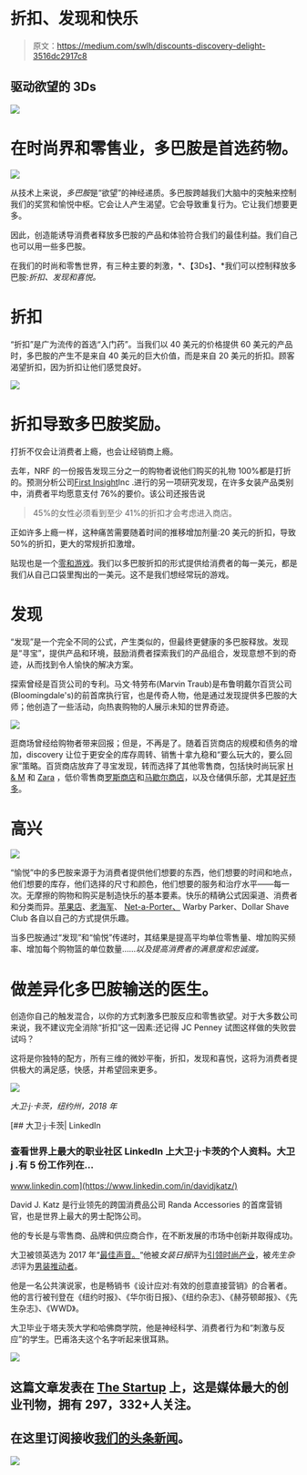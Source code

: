 # 折扣、发现和快乐

> 原文：<https://medium.com/swlh/discounts-discovery-delight-3516dc2917c8>

## 驱动欲望的 3Ds

![](img/393289ecb2c8cd821af236e1c7c1cdc9.png)

# 在时尚界和零售业，多巴胺是首选药物。

![](img/bdf628016831a060180972fbf96ce385.png)

从技术上来说，*多巴胺*是“欲望”的神经递质。多巴胺跨越我们大脑中的突触来控制我们的奖赏和愉悦中枢。它会让人产生渴望。它会导致重复行为。它让我们想要更多。

因此，创造能诱导消费者释放多巴胺的产品和体验符合我们的最佳利益。我们自己也可以用一些多巴胺。

在我们的时尚和零售世界，有三种主要的刺激，*、【3Ds】、*我们可以控制释放多巴胺:*折扣、发现和喜悦。*

# 折扣

“折扣”是广为流传的首选“入门药”。当我们以 40 美元的价格提供 60 美元的产品时，多巴胺的产生不是来自 40 美元的巨大价值，而是来自 20 美元的折扣。顾客渴望折扣，因为折扣让他们感觉良好。

![](img/cd93280ee81a35182769118106864617.png)

# 折扣导致多巴胺奖励。

打折不仅会让消费者上瘾，也会让经销商上瘾。

去年，NRF 的一份报告发现三分之一的购物者说他们购买的礼物 100%都是打折的。预测分析公司[First Insight](http://www.firstinsight.com/)Inc .进行的另一项研究发现，在许多女装产品类别中，消费者平均愿意支付 76%的要价。该公司还报告说

> 45%的女性必须看到至少 41%的折扣才会考虑进入商店。

正如许多上瘾一样，这种痛苦需要随着时间的推移增加剂量:20 美元的折扣，导致 50%的折扣，更大的常规折扣激增。

贴现也是一个[零和游戏](http://www.investopedia.com/terms/z/zero-sumgame.asp)。我们以多巴胺折扣的形式提供给消费者的每一美元，都是我们从自己口袋里掏出的一美元。这不是我们想经常玩的游戏。

# 发现

“发现”是一个完全不同的公式，产生类似的，但最终更健康的多巴胺释放。发现是“寻宝”，提供产品和环境，鼓励消费者探索我们的产品组合，发现意想不到的奇迹，从而找到令人愉快的解决方案。

探索曾经是百货公司的专利。马文·特劳布(Marvin Traub)是布鲁明戴尔百货公司(Bloomingdale's)的前首席执行官，也是传奇人物，他是通过发现提供多巴胺的大师；他创造了一些活动，向热衷购物的人展示未知的世界奇迹。

![](img/5433900d66d309b8ba15eea441b8727f.png)

逛商场曾经给购物者带来回报；但是，不再是了。随着百货商店的规模和债务的增加，discovery 让位于更安全的库存周转、销售十拿九稳和“要么玩大的，要么回家”策略。百货商店放弃了寻宝发现，转而选择了其他零售商，包括快时尚玩家 [H & M](http://www.hm.com/us) 和 [Zara](http://www.zara.com/) ，低价零售商[罗斯商店](http://www.marketwatch.com/story/ross-stores-treasure-hunt-experience-is-its-best-weapon-against-amazon-2016-11-18)和[马歇尔商店](http://www.tjx.com/index.html)，以及仓储俱乐部，尤其是[好市多](http://www.costco.com/)。

# 高兴

![](img/de2efc510c3aa8ae8213d9fd0b8fd349.png)

“愉悦”中的多巴胺来源于为消费者提供他们想要的东西，他们想要的时间和地点，他们想要的库存，他们选择的尺寸和颜色，他们想要的服务和治疗水平——每一次。无摩擦的购物和购买是制造快乐的基本要素。快乐的精确公式因渠道、消费者和分类而异。[苹果店](http://www.apple.com/news/)、[老海军](http://oldnavy.gap.com/)、 [Net-a-Porter、](http://www.net-a-porter.com/?&cm_mmc=GoogleUS--c-_-NAP_EN_NY-_-Brand--NetAPorter_Phrase-_-net-a-porter_p_kwd-753058608_AM&gclid=CjwKEAjwwcjGBRDj-P7TwcinyBkSJADymblTmdqXRRKPFHRkI8b6WmMJQDEXhWmP3Y04YmQA9rA2NxoC4Mbw_wcB) Warby Parker、Dollar Shave Club 各自以自己的方式提供乐趣。

当多巴胺通过“发现”和“愉悦”传递时，其结果是提高平均单位零售量、增加购买频率、增加每个购物篮的单位数量……*以及提高消费者的满意度和忠诚度。*

# 做差异化多巴胺输送的医生。

创造你自己的触发混合，以你的方式刺激多巴胺反应和零售欲望。对于大多数公司来说，我不建议完全消除“折扣”这一因素:还记得 JC Penney 试图这样做的失败尝试吗？

这将是你独特的配方，所有三维的微妙平衡，折扣，发现和喜悦，这将为消费者提供极大的满足感，快感，并希望回来更多。

![](img/291ed500f32e211934d4c7e88b12b65a.png)

*大卫·j·卡茨，纽约州，2018 年*

[](https://www.linkedin.com/in/davidjkatz/) [## 大卫·j·卡茨| LinkedIn

### 查看世界上最大的职业社区 LinkedIn 上大卫·j·卡茨的个人资料。大卫 j .有 5 份工作列在…

www.linkedin.com](https://www.linkedin.com/in/davidjkatz/) 

David J. Katz 是行业领先的跨国消费品公司 Randa Accessories 的首席营销官，也是世界上最大的男士配饰公司。

他的专长是与零售商、品牌和供应商合作，在不断发展的市场中创新并取得成功。

大卫被领英选为 2017 年“[最佳声音。](https://www.linkedin.com/pulse/linkedin-top-voices-2017-must-know-people-inspiring-todays-roth)“他被*女装日报*评为[引领时尚产业](https://www.google.com/url?sa=i&rct=j&q=&esrc=s&source=images&cd=&ved=0ahUKEwjO-M2y7ITYAhUHKiYKHcheAlkQjRwIBw&url=http%3A%2F%2Fwwd.com%2Fwwd-publications%2Fdigital-daily%2Fmondays-digital-daily-april-3-2017%2F&psig=AOvVaw1UUxt9X_VP2djw_y76zFzB&ust=1513180933315355)，被*先生杂志*评为[男装推动者](http://www.mr-mag.com/menswear-movers-of-2016/)。

他是一名公共演说家，也是畅销书《设计应对:有效的创意直接营销》的合著者。他的言行被刊登在《纽约时报》、《华尔街日报》、《纽约杂志》、《赫芬顿邮报》、《先生杂志》、《WWD》。

大卫毕业于塔夫茨大学和哈佛商学院，他是神经科学、消费者行为和“刺激与反应”的学生。巴甫洛夫这个名字听起来很耳熟。

![](img/731acf26f5d44fdc58d99a6388fe935d.png)

## 这篇文章发表在 [The Startup](https://medium.com/swlh) 上，这是媒体最大的创业刊物，拥有 297，332+人关注。

## 在这里订阅接收[我们的头条新闻](http://growthsupply.com/the-startup-newsletter/)。

![](img/731acf26f5d44fdc58d99a6388fe935d.png)